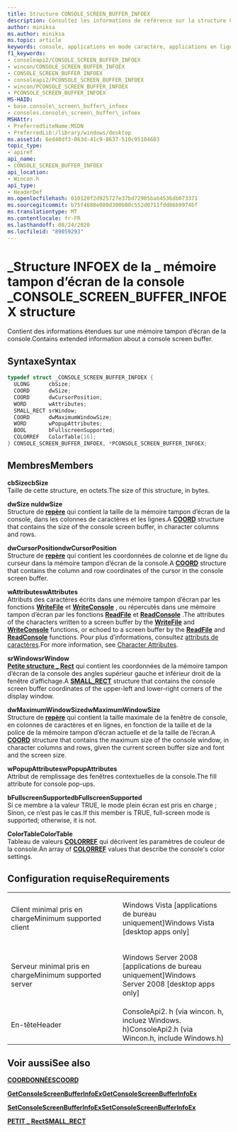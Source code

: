 ```yaml
---
title: Structure CONSOLE_SCREEN_BUFFER_INFOEX
description: Consultez les informations de référence sur la structure CONSOLE_SCREEN_BUFFER_INFOEX, qui contient des informations étendues sur une mémoire tampon d’écran de la console.
author: miniksa
ms.author: miniksa
ms.topic: article
keywords: console, applications en mode caractère, applications en ligne de commande, applications Terminal Server, API de console
f1_keywords:
- consoleapi2/CONSOLE_SCREEN_BUFFER_INFOEX
- wincon/CONSOLE_SCREEN_BUFFER_INFOEX
- CONSOLE_SCREEN_BUFFER_INFOEX
- consoleapi2/PCONSOLE_SCREEN_BUFFER_INFOEX
- wincon/PCONSOLE_SCREEN_BUFFER_INFOEX
- PCONSOLE_SCREEN_BUFFER_INFOEX
MS-HAID:
- base.console\_screen\_buffer\_infoex
- consoles.console\_screen\_buffer\_infoex
MSHAttr:
- PreferredSiteName:MSDN
- PreferredLib:/library/windows/desktop
ms.assetid: 6ed40df3-063d-41c9-8637-510c95104603
topic_type:
- apiref
api_name:
- CONSOLE_SCREEN_BUFFER_INFOEX
api_location:
- Wincon.h
api_type:
- HeaderDef
ms.openlocfilehash: 010120f2d925727e37bd72905bab4536db073371
ms.sourcegitcommit: b75f4688e080d300b80c552d0711fdd86b9974bf
ms.translationtype: MT
ms.contentlocale: fr-FR
ms.lasthandoff: 08/24/2020
ms.locfileid: "89059293"
---
```

# <a name="console_screen_buffer_infoex-structure"></a><span data-ttu-id="3c629-104">\_Structure INFOEX de la \_ mémoire tampon d’écran de la console \_</span><span class="sxs-lookup"><span data-stu-id="3c629-104">CONSOLE\_SCREEN\_BUFFER\_INFOEX structure</span></span>


<span data-ttu-id="3c629-105">Contient des informations étendues sur une mémoire tampon d’écran de la console.</span><span class="sxs-lookup"><span data-stu-id="3c629-105">Contains extended information about a console screen buffer.</span></span>

<a name="syntax"></a><span data-ttu-id="3c629-106">Syntaxe</span><span class="sxs-lookup"><span data-stu-id="3c629-106">Syntax</span></span>
------

```C
typedef struct _CONSOLE_SCREEN_BUFFER_INFOEX {
  ULONG      cbSize;
  COORD      dwSize;
  COORD      dwCursorPosition;
  WORD       wAttributes;
  SMALL_RECT srWindow;
  COORD      dwMaximumWindowSize;
  WORD       wPopupAttributes;
  BOOL       bFullscreenSupported;
  COLORREF   ColorTable[16];
} CONSOLE_SCREEN_BUFFER_INFOEX, *PCONSOLE_SCREEN_BUFFER_INFOEX;
```

<a name="members"></a><span data-ttu-id="3c629-107">Membres</span><span class="sxs-lookup"><span data-stu-id="3c629-107">Members</span></span>
-------

<span data-ttu-id="3c629-108">**cbSize**</span><span class="sxs-lookup"><span data-stu-id="3c629-108">**cbSize**</span></span>  
<span data-ttu-id="3c629-109">Taille de cette structure, en octets.</span><span class="sxs-lookup"><span data-stu-id="3c629-109">The size of this structure, in bytes.</span></span>

<span data-ttu-id="3c629-110">**dwSize nul**</span><span class="sxs-lookup"><span data-stu-id="3c629-110">**dwSize**</span></span>  
<span data-ttu-id="3c629-111">Structure de [**repère**](coord-str.md) qui contient la taille de la mémoire tampon d’écran de la console, dans les colonnes de caractères et les lignes.</span><span class="sxs-lookup"><span data-stu-id="3c629-111">A [**COORD**](coord-str.md) structure that contains the size of the console screen buffer, in character columns and rows.</span></span>

<span data-ttu-id="3c629-112">**dwCursorPosition**</span><span class="sxs-lookup"><span data-stu-id="3c629-112">**dwCursorPosition**</span></span>  
<span data-ttu-id="3c629-113">Structure de [**repère**](coord-str.md) qui contient les coordonnées de colonne et de ligne du curseur dans la mémoire tampon d’écran de la console.</span><span class="sxs-lookup"><span data-stu-id="3c629-113">A [**COORD**](coord-str.md) structure that contains the column and row coordinates of the cursor in the console screen buffer.</span></span>

<span data-ttu-id="3c629-114">**wAttributes**</span><span class="sxs-lookup"><span data-stu-id="3c629-114">**wAttributes**</span></span>  
<span data-ttu-id="3c629-115">Attributs des caractères écrits dans une mémoire tampon d’écran par les fonctions [**WriteFile**](https://msdn.microsoft.com/library/windows/desktop/aa365747) et [**WriteConsole**](writeconsole.md) , ou répercutés dans une mémoire tampon d’écran par les fonctions [**ReadFile**](https://msdn.microsoft.com/library/windows/desktop/aa365467) et [**ReadConsole**](readconsole.md) .</span><span class="sxs-lookup"><span data-stu-id="3c629-115">The attributes of the characters written to a screen buffer by the [**WriteFile**](https://msdn.microsoft.com/library/windows/desktop/aa365747) and [**WriteConsole**](writeconsole.md) functions, or echoed to a screen buffer by the [**ReadFile**](https://msdn.microsoft.com/library/windows/desktop/aa365467) and [**ReadConsole**](readconsole.md) functions.</span></span> <span data-ttu-id="3c629-116">Pour plus d’informations, consultez [attributs de caractères](console-screen-buffers.md#_win32_font_attributes).</span><span class="sxs-lookup"><span data-stu-id="3c629-116">For more information, see [Character Attributes](console-screen-buffers.md#_win32_font_attributes).</span></span>

<span data-ttu-id="3c629-117">**srWindow**</span><span class="sxs-lookup"><span data-stu-id="3c629-117">**srWindow**</span></span>  
<span data-ttu-id="3c629-118">[**Petite structure \_ Rect**](small-rect-str.md) qui contient les coordonnées de la mémoire tampon d’écran de la console des angles supérieur gauche et inférieur droit de la fenêtre d’affichage.</span><span class="sxs-lookup"><span data-stu-id="3c629-118">A [**SMALL\_RECT**](small-rect-str.md) structure that contains the console screen buffer coordinates of the upper-left and lower-right corners of the display window.</span></span>

<span data-ttu-id="3c629-119">**dwMaximumWindowSize**</span><span class="sxs-lookup"><span data-stu-id="3c629-119">**dwMaximumWindowSize**</span></span>  
<span data-ttu-id="3c629-120">Structure de [**repère**](coord-str.md) qui contient la taille maximale de la fenêtre de console, en colonnes de caractères et en lignes, en fonction de la taille et de la police de la mémoire tampon d’écran actuelle et de la taille de l’écran.</span><span class="sxs-lookup"><span data-stu-id="3c629-120">A [**COORD**](coord-str.md) structure that contains the maximum size of the console window, in character columns and rows, given the current screen buffer size and font and the screen size.</span></span>

<span data-ttu-id="3c629-121">**wPopupAttributes**</span><span class="sxs-lookup"><span data-stu-id="3c629-121">**wPopupAttributes**</span></span>  
<span data-ttu-id="3c629-122">Attribut de remplissage des fenêtres contextuelles de la console.</span><span class="sxs-lookup"><span data-stu-id="3c629-122">The fill attribute for console pop-ups.</span></span>

<span data-ttu-id="3c629-123">**bFullscreenSupported**</span><span class="sxs-lookup"><span data-stu-id="3c629-123">**bFullscreenSupported**</span></span>  
<span data-ttu-id="3c629-124">Si ce membre a la valeur TRUE, le mode plein écran est pris en charge ; Sinon, ce n’est pas le cas.</span><span class="sxs-lookup"><span data-stu-id="3c629-124">If this member is TRUE, full-screen mode is supported; otherwise, it is not.</span></span>

<span data-ttu-id="3c629-125">**ColorTable**</span><span class="sxs-lookup"><span data-stu-id="3c629-125">**ColorTable**</span></span>  
<span data-ttu-id="3c629-126">Tableau de valeurs [**COLORREF**](https://msdn.microsoft.com/library/windows/desktop/dd183449) qui décrivent les paramètres de couleur de la console.</span><span class="sxs-lookup"><span data-stu-id="3c629-126">An array of [**COLORREF**](https://msdn.microsoft.com/library/windows/desktop/dd183449) values that describe the console's color settings.</span></span>

<a name="requirements"></a><span data-ttu-id="3c629-127">Configuration requise</span><span class="sxs-lookup"><span data-stu-id="3c629-127">Requirements</span></span>
------------

<table>
<colgroup>
<col width="50%" />
<col width="50%" />
</colgroup>
<tbody>
<tr class="odd">
<td><p><span data-ttu-id="3c629-128">Client minimal pris en charge</span><span class="sxs-lookup"><span data-stu-id="3c629-128">Minimum supported client</span></span></p></td>
<td><p><span data-ttu-id="3c629-129">Windows Vista [applications de bureau uniquement]</span><span class="sxs-lookup"><span data-stu-id="3c629-129">Windows Vista [desktop apps only]</span></span></p></td>
</tr>
<tr class="even">
<td><p><span data-ttu-id="3c629-130">Serveur minimal pris en charge</span><span class="sxs-lookup"><span data-stu-id="3c629-130">Minimum supported server</span></span></p></td>
<td><p><span data-ttu-id="3c629-131">Windows Server 2008 [applications de bureau uniquement]</span><span class="sxs-lookup"><span data-stu-id="3c629-131">Windows Server 2008 [desktop apps only]</span></span></p></td>
</tr>
<tr class="odd">
<td><p><span data-ttu-id="3c629-132">En-tête</span><span class="sxs-lookup"><span data-stu-id="3c629-132">Header</span></span></p></td>
<td><span data-ttu-id="3c629-133">ConsoleApi2. h (via wincon. h, incluez Windows. h)</span><span class="sxs-lookup"><span data-stu-id="3c629-133">ConsoleApi2.h (via Wincon.h, include Windows.h)</span></span></td>
</tr>
</tbody>
</table>

## <a name="span-idsee_alsospansee-also"></a><span data-ttu-id="3c629-134"><span id="see_also"></span>Voir aussi</span><span class="sxs-lookup"><span data-stu-id="3c629-134"><span id="see_also"></span>See also</span></span>


[<span data-ttu-id="3c629-135">**COORDONNÉES**</span><span class="sxs-lookup"><span data-stu-id="3c629-135">**COORD**</span></span>](coord-str.md)

[<span data-ttu-id="3c629-136">**GetConsoleScreenBufferInfoEx**</span><span class="sxs-lookup"><span data-stu-id="3c629-136">**GetConsoleScreenBufferInfoEx**</span></span>](getconsolescreenbufferinfoex.md)

[<span data-ttu-id="3c629-137">**SetConsoleScreenBufferInfoEx**</span><span class="sxs-lookup"><span data-stu-id="3c629-137">**SetConsoleScreenBufferInfoEx**</span></span>](setconsolescreenbufferinfoex.md)

[<span data-ttu-id="3c629-138">**PETIT \_ Rect**</span><span class="sxs-lookup"><span data-stu-id="3c629-138">**SMALL\_RECT**</span></span>](small-rect-str.md)

 

 




